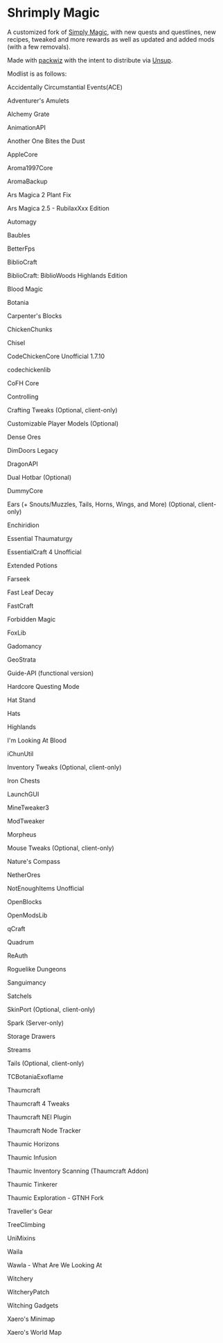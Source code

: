 # Shrimply Magic

A customized fork of [Simply Magic](https://github.com/DrasticDemise/Simply-Magic), with new quests and questlines, new recipes, tweaked and more rewards as well as updated and added mods (with a few removals).

Made with [packwiz](https://packwiz.infra.link/) with the intent to distribute via [Unsup](https://git.sleeping.town/unascribed/unsup/).

Modlist is as follows:

Accidentally Circumstantial Events(ACE)

Adventurer's Amulets

Alchemy Grate

AnimationAPI

Another One Bites the Dust

AppleCore

Aroma1997Core

AromaBackup

Ars Magica 2 Plant Fix

Ars Magica 2.5 - RubilaxXxx Edition

Automagy

Baubles

BetterFps

BiblioCraft

BiblioCraft: BiblioWoods Highlands Edition

Blood Magic

Botania

Carpenter's Blocks

ChickenChunks

Chisel

CodeChickenCore Unofficial 1.7.10

codechickenlib

CoFH Core

Controlling

Crafting Tweaks (Optional, client-only)

Customizable Player Models (Optional)

Dense Ores

DimDoors Legacy

DragonAPI

Dual Hotbar (Optional)

DummyCore

Ears (+ Snouts/Muzzles, Tails, Horns, Wings, and More) (Optional, client-only)

Enchiridion

Essential Thaumaturgy

EssentialCraft 4 Unofficial

Extended Potions

Farseek

Fast Leaf Decay

FastCraft

Forbidden Magic

FoxLib

Gadomancy

GeoStrata

Guide-API (functional version)

Hardcore Questing Mode

Hat Stand

Hats

Highlands

I'm Looking At Blood

iChunUtil

Inventory Tweaks (Optional, client-only)

Iron Chests

LaunchGUI

MineTweaker3

ModTweaker

Morpheus

Mouse Tweaks (Optional, client-only)

Nature's Compass

NetherOres

NotEnoughItems Unofficial

OpenBlocks

OpenModsLib

qCraft

Quadrum

ReAuth

Roguelike Dungeons

Sanguimancy

Satchels

SkinPort (Optional, client-only)

Spark (Server-only)

Storage Drawers

Streams

Tails (Optional, client-only)

TCBotaniaExoflame

Thaumcraft

Thaumcraft 4 Tweaks

Thaumcraft NEI Plugin

Thaumcraft Node Tracker

Thaumic Horizons

Thaumic Infusion

Thaumic Inventory Scanning (Thaumcraft Addon)

Thaumic Tinkerer

Thaumic Exploration - GTNH Fork

Traveller's Gear

TreeClimbing

UniMixins

Waila

Wawla - What Are We Looking At

Witchery

WitcheryPatch

Witching Gadgets

Xaero's Minimap

Xaero's World Map